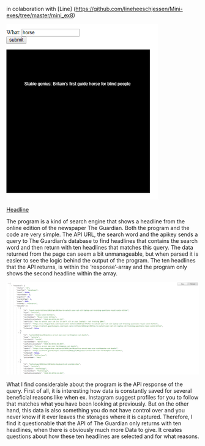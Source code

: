 in colaboration with [Line] (https://github.com/lineheeschjessen/Mini-exes/tree/master/mini_ex8)

![alt  text](Capture.PNG "Headline")

[Headline](https://rawgit.com/hele4924/mini-ex/master/mini_ex8/empty-example/index.html)


The program is a kind of search engine that shows a headline from the online edition of the newspaper The Guardian. Both the program and the code are very simple. The API URL, the search word and the apikey sends a query to The Guardian’s database to find headlines that contains the search word and then return with ten headlines that matches this query. 
The data returned from the page can seem a bit unmanageable, but when parsed it is easier to see the logic behind the output of the program. The ten headlines that the API returns, is within the ‘response’-array and the program only shows the second headline within the array. 


![alt  text](Capture2.PNG "Headline")

What I find considerable about the program is the API response of the query. First of all, it is interesting how data is constantly saved for several beneficial reasons like when ex. Instagram suggest profiles for you to follow that matches what you have been looking at previously. But on the other hand, this data is also something you do not have control over and you never know if it ever leaves the storages where it is captured. 
Therefore, I find it questionable that the API of The Guardian only returns with ten headlines, when there is obviously much more Data to give. It creates questions about how these ten headlines are selected and for what reasons. 

